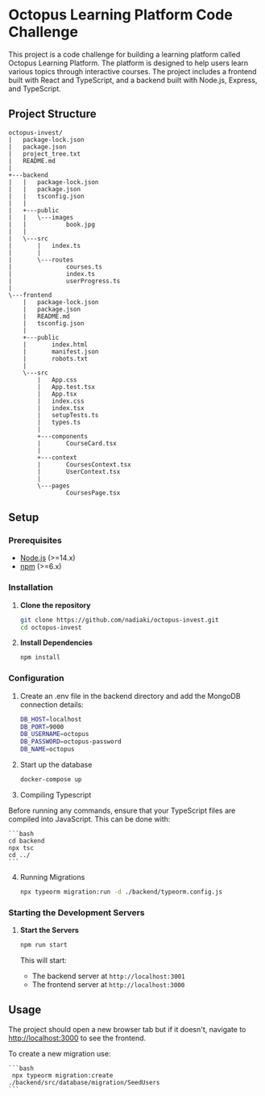 # Octopus Learning Platform Code Challenge

This project is a code challenge for building a learning platform called Octopus Learning Platform. The platform is designed to help users learn various topics through interactive courses. The project includes a frontend built with React and TypeScript, and a backend built with Node.js, Express, and TypeScript.

## Project Structure

```
octopus-invest/
|   package-lock.json
|   package.json
|   project_tree.txt
|   README.md
|   
+---backend
|   |   package-lock.json
|   |   package.json
|   |   tsconfig.json
|   |   
|   +---public
|   |   \---images
|   |           book.jpg
|   |           
|   \---src
|       |   index.ts
|       |   
|       \---routes
|               courses.ts
|               index.ts
|               userProgress.ts
|               
\---frontend
    |   package-lock.json
    |   package.json
    |   README.md
    |   tsconfig.json
    |   
    +---public
    |       index.html
    |       manifest.json
    |       robots.txt
    |       
    \---src
        |   App.css
        |   App.test.tsx
        |   App.tsx
        |   index.css
        |   index.tsx
        |   setupTests.ts
        |   types.ts
        |   
        +---components
        |       CourseCard.tsx
        |       
        +---context
        |       CoursesContext.tsx
        |       UserContext.tsx
        |       
        \---pages
                CoursesPage.tsx
```

## Setup

### Prerequisites

- [Node.js](https://nodejs.org/) (>=14.x)
- [npm](https://www.npmjs.com/) (>=6.x)

### Installation

1. **Clone the repository**

    ```bash
    git clone https://github.com/nadiaki/octopus-invest.git
    cd octopus-invest
    ```

2. **Install Dependencies**

    ```bash
    npm install
    ```

### Configuration 

1. Create an .env file in the backend directory and add the MongoDB connection details:

    ```bash
    DB_HOST=localhost
    DB_PORT=9000
    DB_USERNAME=octopus
    DB_PASSWORD=octopus-password
    DB_NAME=octopus
    ```

2. Start up the database

    ```bash
    docker-compose up
    ```

3. Compiling Typescript

Before running any commands, ensure that your TypeScript files are compiled into JavaScript. This can be done with:

    ```bash
    cd backend
    npx tsc
    cd ../
    ```

4. Running Migrations

    ```bash
    npx typeorm migration:run -d ./backend/typeorm.config.js
    ```

### Starting the Development Servers

1. **Start the Servers**

    ```bash
    npm run start
    ```

    This will start:
    - The backend server at `http://localhost:3001`
    - The frontend server at `http://localhost:3000`


## Usage

The project should open a new browser tab but if it doesn't, navigate to [http://localhost:3000](http://localhost:3000) to see the frontend.

To create a new migration use: 

    ```bash
     npx typeorm migration:create ./backend/src/database/migration/SeedUsers  
    ```
